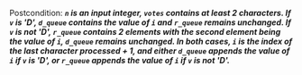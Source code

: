 Postcondition: ***`n` is an input integer, `votes` contains at least 2 characters. If `v` is 'D', `d_queue` contains the value of `i` and `r_queue` remains unchanged. If `v` is not 'D', `r_queue` contains 2 elements with the second element being the value of `i`, `d_queue` remains unchanged. In both cases, `i` is the index of the last character processed + 1, and either `d_queue` appends the value of `i` if `v` is 'D', or `r_queue` appends the value of `i` if `v` is not 'D'.***